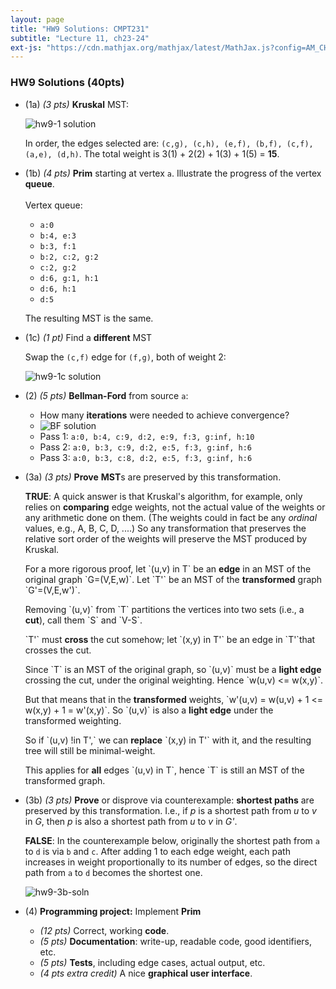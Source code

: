 ```yaml
---
layout: page
title: "HW9 Solutions: CMPT231"
subtitle: "Lecture 11, ch23-24"
ext-js: "https://cdn.mathjax.org/mathjax/latest/MathJax.js?config=AM_CHTML"
---
```


### HW9 Solutions (40pts)
+ (1a) *(3 pts)* **Kruskal** MST: <br/> 

  ![hw9-1 solution](../img/hw9-1ab.svg)

  In order, the edges selected are:
  `(c,g), (c,h), (e,f), (b,f), (c,f), (a,e), (d,h)`.
  The total weight is 3(1) + 2(2) + 1(3) + 1(5) = **15**.

+ (1b) *(4 pts)* **Prim** starting at vertex `a`.
    Illustrate the progress of the vertex **queue**.
  <br/><br/>
  Vertex queue:
  + `a:0`
  + `b:4, e:3`
  + `b:3, f:1`
  + `b:2, c:2, g:2`
  + `c:2, g:2`
  + `d:6, g:1, h:1`
  + `d:6, h:1`
  + `d:5`

  The resulting MST is the same.

+ (1c) *(1 pt)* Find a **different** MST

  Swap the `(c,f)` edge for `(f,g)`, both of weight 2:

  ![hw9-1c solution](../img/hw9-1c.svg)

+ (2) *(5 pts)* **Bellman-Ford** from source `a`:
  + How many **iterations** were needed to achieve convergence? 
  + ![BF solution](../img/hw9-2a.svg)
  + Pass 1: `a:0, b:4, c:9, d:2, e:9, f:3, g:inf, h:10`
  + Pass 2: `a:0, b:3, c:9, d:2, e:5, f:3, g:inf, h:6`
  + Pass 3: `a:0, b:3, c:8, d:2, e:5, f:3, g:inf, h:6`

+ (3a) *(3 pts)* **Prove** **MST**s are preserved by this transformation.

  **TRUE**:
  A quick answer is that Kruskal's algorithm, for example, only relies on 
  **comparing** edge weights, not the actual value of the weights or any
  arithmetic done on them.  (The weights could in fact be any *ordinal* values,
  e.g., A, B, C, D, ....)  So any transformation that preserves the relative
  sort order of the weights will preserve the MST produced by Kruskal.

  For a more rigorous proof, let \`(u,v) in T\` be an **edge** in an MST of
  the original graph \`G=(V,E,w)\`.
  Let \`T'\` be an MST of the **transformed** graph \`G'=(V,E,w')\`.

  Removing \`(u,v)\` from \`T\` partitions the vertices into two sets
  (i.e., a **cut**), call them \`S\` and \`V-S\`.

  \`T'\` must **cross** the cut somehow; let \`(x,y) in T'\` be
  an edge in \`T'\`that crosses the cut.

  Since \`T\` is an MST of the original graph, so \`(u,v)\` must be a
  **light edge** crossing the cut, under the original weighting.
  Hence \`w(u,v) <= w(x,y)\`.

  But that means that in the **transformed** weights,
  \`w'(u,v) = w(u,v) + 1 <= w(x,y) + 1 = w'(x,y)\`.
  So \`(u,v)\` is also a **light edge** under the transformed weighting.

  So if \`(u,v) !in T',\` we can **replace** \`(x,y) in T'\` with it,
  and the resulting tree will still be minimal-weight.

  This applies for **all** edges \`(u,v) in T\`, hence \`T\` is
  still an MST of the transformed graph.

+ (3b) *(3 pts)* **Prove** or disprove via counterexample:
  **shortest paths** are preserved by this transformation.
  I.e., if *p* is a shortest path from *u* to *v* in *G*,
  then *p* is also a shortest path from *u* to *v* in *G'*.

  **FALSE**: In the counterexample below, originally the shortest
  path from `a` to `d` is via `b` and `c`.  After adding 1 to
  each edge weight, each path increases in weight proportionally to
  its number of edges, so the direct path from `a` to `d`
  becomes the shortest one.

  ![hw9-3b-soln](../img/hw9-3b.svg)

+ (4) **Programming project:** Implement **Prim**
  + *(12 pts)* Correct, working **code**.
  + *(5 pts)* **Documentation**: write-up, readable code, good identifiers, etc.
  + *(5 pts)* **Tests**, including edge cases, actual output, etc.
  + *(4 pts extra credit)* A nice **graphical user interface**.

